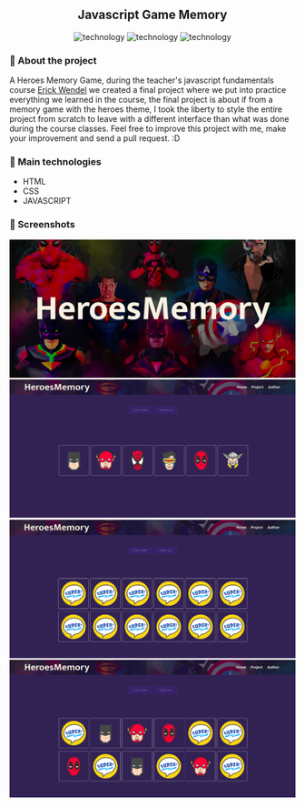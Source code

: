 <h2 align="center">
  Javascript Game Memory
</h2>

<p align="center">
  <img alt="technology" src="https://img.shields.io/badge/HTML5-E34F26?style=for-the-badge&logo=html5&logoColor=white">

  <img alt="technology" src="https://img.shields.io/badge/CSS3-1572B6?style=for-the-badge&logo=css3&logoColor=white">

  <img alt="technology" src="https://img.shields.io/badge/JavaScript-F7DF1E?style=for-the-badge&logo=javascript&logoColor=black">
</p>


### :memo: About the project
A Heroes Memory Game, during the teacher's javascript fundamentals course [Erick Wendel](https://github.com/ErickWendel) we created a final project where we put into practice everything we learned in the course, the final project is about if from a memory game with the heroes theme, I took the liberty to style the entire project from scratch to leave with a different interface than what was done
during the course classes. Feel free to improve this project with me, make your improvement and send a pull request. :D

### :rocket: Main technologies
<ul>
  <li>HTML</li>
  <li>CSS</li>
  <li>JAVASCRIPT </li>
</ul>

### 🎨 Screenshots
<p >
  <img width=700 src="./images/screenshot-01.png">
  <img width=700 src="./images/screenshot-02.png">
  <img width=700 src="./images/screenshot-03.png">
  <img width=700 src="./images/screenshot-04.png">
</p>



